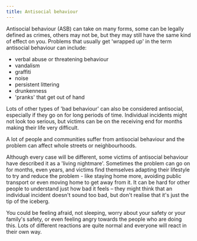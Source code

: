 ```yaml
---
title: Antisocial behaviour
---
```


Antisocial behaviour (ASB) can take on many forms, some can be legally defined as crimes, others may not be, but they may still have the same kind of effect on you.
Problems that usually get 'wrapped up' in the term antisocial behaviour can include:

- verbal abuse or threatening behaviour
- vandalism
- graffiti
- noise
- persistent littering
- drunkenness
- 'pranks' that get out of hand

Lots of other types of 'bad behaviour' can also be considered antisocial, especially if they go on for long periods of time. Individual incidents might not look too serious, but victims can be on the receiving end for months making their life very difficult.

A lot of people and communities suffer from antisocial behaviour and the problem can affect whole streets or neighbourhoods.


Although every case will be different, some victims of antisocial behaviour have described it as a 'living nightmare'. Sometimes the problem can go on for months, even years, and victims find themselves adapting their lifestyle to try and reduce the problem - like staying home more, avoiding public transport or even moving home to get away from it. It can be hard for other people to understand just how bad it feels – they might think that an individual incident doesn't sound too bad, but don't realise that it's just the tip of the iceberg.

You could be feeling afraid, not sleeping, worry about your safety or your family's safety, or even feeling angry towards the people who are doing this. Lots of different reactions are quite normal and everyone will react in their own way.
